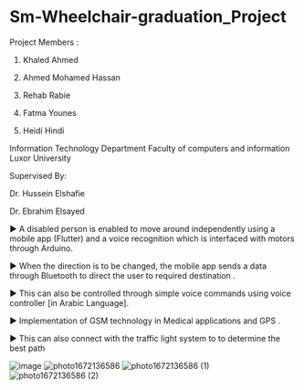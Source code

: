 
# Sm-Wheelchair-graduation_Project
Project Members :

1. Khaled Ahmed

2. Ahmed Mohamed Hassan

3. Rehab Rabie

4. Fatma Younes

5. Heidi Hindi 

Information Technology Department Faculty of computers and information Luxor University


Supervised By:


Dr. Hussein Elshafie


Dr. Ebrahim Elsayed


► A disabled person is enabled to move around independently using a mobile
app (Flutter) and a voice recognition which is interfaced with motors through
Arduino.

► When the direction is to be changed, the mobile app sends a data through
Bluetooth to direct the user to required destination .

► This can also be controlled through simple voice commands using voice
controller [in Arabic Language].

► Implementation of GSM technology in Medical applications and GPS .

► This can also connect with the traffic light system to to determine the best path

![image](https://user-images.githubusercontent.com/58705759/209653484-0b8ab341-e0c3-4e8c-a08a-7123579e2896.png)
![photo1672136586](https://user-images.githubusercontent.com/58705759/209653501-00673a8d-5dfd-459b-87bf-7aa266c672c7.jpeg)
![photo1672136586 (1)](https://user-images.githubusercontent.com/58705759/209653509-02eb35be-c937-4924-a253-d584cd44ec10.jpeg)
![photo1672136586 (2)](https://user-images.githubusercontent.com/58705759/209653511-6118afc9-b05d-4a0b-bdac-48757f78b663.jpeg)
